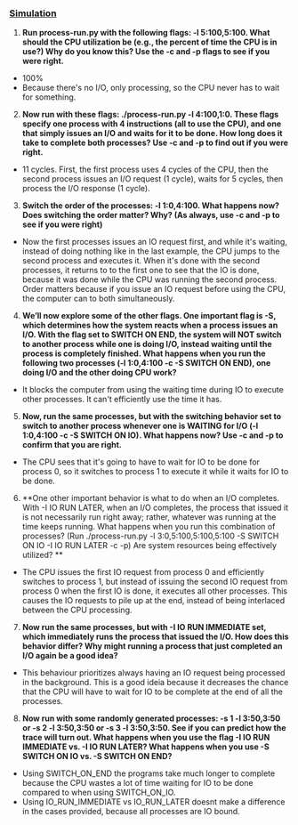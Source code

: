 ### [Simulation](https://pages.cs.wisc.edu/~remzi/Classes/537/Spring2018/Book/cpu-intro.pdf)
1. **Run process-run.py with the following flags: -l 5:100,5:100. What should the CPU utilization be (e.g., the percent of time the CPU is in use?) Why do you know this? Use the -c and -p flags to see if you were right.**
- 100%
- Because there's no I/O, only processing, so the CPU never has to wait for something.

2. **Now run with these flags: ./process-run.py -l 4:100,1:0. These flags specify one process with 4 instructions (all to use the CPU), and one that simply issues an I/O and waits for it to be done. How long does it take to complete both processes? Use -c and -p to find out if you were right.**
- 11 cycles. First, the first process uses 4 cycles of the CPU, then the second process issues an I/O request (1 cycle), waits for 5 cycles, then process the I/O response (1 cycle).

3. **Switch the order of the processes: -l 1:0,4:100. What happens now? Does switching the order matter? Why? (As always, use -c and -p to see if you were right)**
- Now the first processes issues an IO request first, and while it's waiting, instead of doing nothing like in the last example, the CPU jumps to the second process and executes it. When it's done with the second processes, it returns to to the first one to see that the IO is done, because it was done while the CPU was running the second process. Order matters because if you issue an IO request before using the CPU, the computer can to both simultaneously.

4. **We’ll now explore some of the other flags. One important flag is -S, which determines how the system reacts when a process issues an I/O. With the flag set to SWITCH ON END, the system will NOT switch to another process while one is doing I/O, instead waiting until the process is completely finished. What happens when you run the following two processes (-l 1:0,4:100  -c -S SWITCH ON END), one doing I/O and the other doing CPU  work?**
- It blocks the computer from using the waiting time during IO to execute other processes. It can't efficiently use the time it has.

5. **Now, run the same processes, but with the switching behavior set to switch to another process whenever one is WAITING for I/O (-l 1:0,4:100 -c -S SWITCH ON IO). What happens now? Use -c and -p to confirm that you are right.**
- The CPU sees that it's going to have to wait for IO to be done for process 0, so it switches to process 1 to execute it while it waits for IO to be done.

6. **One other important behavior is what to do when an I/O completes. With -I IO RUN LATER, when an I/O completes, the process that issued it is not necessarily run right away; rather, whatever was running at the time keeps running. What happens when you run this combination of processes? (Run ./process-run.py -l 3:0,5:100,5:100,5:100 -S SWITCH ON IO -I IO RUN LATER -c -p) Are system resources being effectively utilized? **
- The CPU issues the first IO request from process 0 and efficiently switches to process 1, but instead of issuing the second IO request from process 0 when the first IO is done, it executes all other processes. This causes the IO requests to pile up at the end, instead of being interlaced between the CPU processing.

7. **Now run the same processes, but with -I IO RUN IMMEDIATE set, which immediately runs the process that issued the I/O. How does this behavior differ? Why might running a process that just completed an I/O again be a good idea?**
- This behaviour prioritizes always having an IO request being processed in the background. This is a good ideia because it decreases the chance that the CPU will have to wait for IO to be complete at the end of all the processes.

8. **Now run with some randomly generated processes: -s 1 -l 3:50,3:50 or -s 2 -l 3:50,3:50 or -s 3 -l 3:50,3:50. See if you can predict how the trace will turn out. What happens when you use the flag -I IO RUN IMMEDIATE vs. -I IO RUN LATER? What happens when you use -S SWITCH ON IO vs. -S SWITCH ON END?**
- Using SWITCH_ON_END the programs take much longer to complete because the CPU wastes a lot of time waiting for IO to be done compared to when using SWITCH_ON_IO.
- Using IO_RUN_IMMEDIATE vs IO_RUN_LATER doesnt make a difference in the cases provided, because all processes are IO bound.

